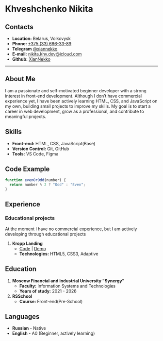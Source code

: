 # Khveshchenko Nikita

## Contacts

- **Location:** Belarus, Volkovysk
- **Phone:** [+375 (33) 666-33-89](tel:+375336663389)
- **Telegram** [@xiannekko](https://t.me/xiannekko)
- **E-mail:** [nikita.khv.dev@icloud.com](mailto:nikita.khv.dev@icloud.com)
- **Github:** [XianNekko](https://github.com/XianNekko)

---

## About Me

I am a passionate and self-motivated beginner developer with a strong interest in front-end development. Although I don’t have commercial experience yet, I have been actively learning HTML, CSS, and JavaScript on my own, building small projects to improve my skills. My goal is to start a career in web development, grow as a professional, and contribute to meaningful projects.

## Skills

- **Front-end:** HTML, CSS, JavaScript(Base)
- **Version Control:** Git, GitHub
- **Tools:** VS Code, Figma

## Code Example

```javascript
function evenOrOdd(number) {
  return number % 2 ? "Odd" : "Even";
}
```

## Experience

### Educational projects

At the moment I have no commercial experience, but I am actively developing through educational projects

1. **Kropp Landing**
   - [Code](https://github.com/XianNekko/kropp) | [Demo](https://xiannekko.github.io/kropp/)
   - **Technologies:** HTML5, CSS3, Adaptive

## Education

1. **Moscow Financial and Industrial University "Synergy"**
   - **Faculty:** Information Systems and Technologies
   - **Years of study:** 2021 - 2026
2. **RSSchool**
   - **Course:** Front-end(Pre-School)

## Languages

- **Russian** - Native
- **English** - A0 (Beginner, actively learning)
